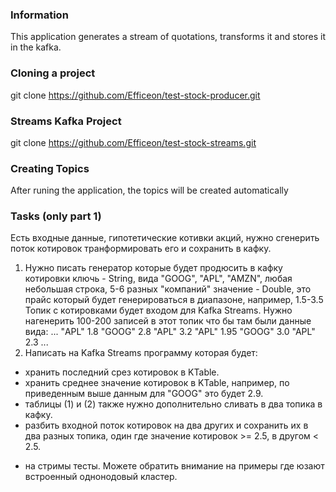 ### Information
This application generates a stream of quotations, transforms it and stores it in the kafka.

### Cloning a project
git clone https://github.com/Efficeon/test-stock-producer.git

### Streams Kafka Project
git clone https://github.com/Efficeon/test-stock-streams.git

### Creating Topics
After runing the application, the topics will be created automatically

### Tasks (only part 1)
Есть входные данные, гипотетические котивки акций, нужно сгенерить поток котировок транформировать его и сохранить в кафку.

1. Нужно писать генератор которые будет продюсить в кафку котировки
ключь - String, вида "GOOG", "APL", "AMZN", любая небольшая строка, 5-6 разных "компаний"
значение - Double, это прайс который будет генерироваться в диапазоне, например, 1.5-3.5
Топик с котировками будет входом для Kafka Streams.
Нужно нагенерить 100-200 записей в этот топик что бы там были данные вида:
...
"APL" 1.8
"GOOG" 2.8
"APL" 3.2
"APL" 1.95
"GOOG" 3.0
"APL" 2.3
...
2. Написать на Kafka Streams программу которая будет:
  * хранить последний срез котировок в KTable.
  * хранить среднее значение котировок в KTable, например, по приведенным выше данным для "GOOG" это будет 2.9.
  * таблицы (1) и (2) также нужно дополнительно сливать в два топика в кафку.
  * разбить входной поток котировок на два других и сохранить их в два разных топика, один где значение котировок >= 2.5, в другом < 2.5.

+ на стримы тесты.
Можете обратить внимание на примеры где юзают встроенный однонодовый кластер.